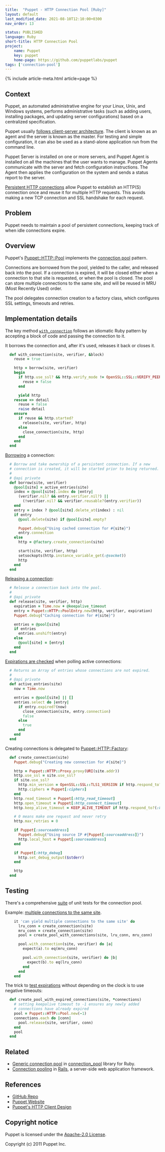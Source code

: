 ```yaml
---
title:  "Puppet - HTTP Connection Pool [Ruby]"
layout: default
last_modified_date: 2021-08-10T12:10:00+0300
nav_order: 13

status: PUBLISHED
language: Ruby
short-title: HTTP Connection Pool
project:
    name: Puppet
    key: puppet
    home-page: https://github.com/puppetlabs/puppet
tags: ['connection-pool']
---
```


{% include article-meta.html article=page %}

## Context

Puppet, an automated administrative engine for your Linux, Unix, and Windows systems, performs administrative tasks (such as adding users, installing packages, and updating server configurations) based on a centralized specification.

Puppet usually [follows client-server architecture](https://en.wikipedia.org/wiki/Puppet_(software)#Architecture). The client is known as an agent and the server is known as the master. For testing and simple configuration, it can also be used as a stand-alone application run from the command line.

Puppet Server is installed on one or more servers, and Puppet Agent is installed on all the machines that the user wants to manage. Puppet Agents communicate with the server and fetch configuration instructions. The Agent then applies the configuration on the system and sends a status report to the server.

[Persistent HTTP connections](https://en.wikipedia.org/wiki/HTTP_persistent_connection) allow Puppet to establish an HTTP(S) connection once and reuse it for multiple HTTP requests. This avoids making a new TCP connection and SSL handshake for each request.

## Problem

Puppet needs to maintain a pool of persistent connections, keeping track of when idle connections expire.

## Overview

Puppet's [Puppet::HTTP::Pool](https://github.com/puppetlabs/puppet/blob/8ed2564a3b0978ce0880af904df56d79637c15e8/lib/puppet/http/pool.rb) implements the [connection pool](https://en.wikipedia.org/wiki/Pool_(computer_science)) pattern.

Connections are borrowed from the pool, yielded to the caller, and released back into the pool. If a connection is expired, it will be closed either when a connection to that site is requested, or when the pool is closed. The pool can store multiple connections to the same site, and will be reused in MRU (Most Recently Used) order.

The pool delegates connection creation to a factory class, which configures SSL settings, timeouts and retries.

## Implementation details

The key method [`with_connection`](https://github.com/puppetlabs/puppet/blob/8ed2564a3b0978ce0880af904df56d79637c15e8/lib/puppet/http/pool.rb#L19-L39) follows an idiomatic Ruby pattern by accepting a block of code and passing the connection to it.

It borrows the connection and, after it's used, releases it back or closes it.

```ruby
  def with_connection(site, verifier, &block)
    reuse = true

    http = borrow(site, verifier)
    begin
      if http.use_ssl? && http.verify_mode != OpenSSL::SSL::VERIFY_PEER
        reuse = false
      end

      yield http
    rescue => detail
      reuse = false
      raise detail
    ensure
      if reuse && http.started?
        release(site, verifier, http)
      else
        close_connection(site, http)
      end
    end
  end
```

[Borrowing](https://github.com/puppetlabs/puppet/blob/8ed2564a3b0978ce0880af904df56d79637c15e8/lib/puppet/http/pool.rb#L88-L111) a connection:

```ruby
  # Borrow and take ownership of a persistent connection. If a new
  # connection is created, it will be started prior to being returned.
  #
  # @api private
  def borrow(site, verifier)
    @pool[site] = active_entries(site)
    index = @pool[site].index do |entry|
      (verifier.nil? && entry.verifier.nil?) ||
        (!verifier.nil? && verifier.reusable?(entry.verifier))
    end
    entry = index ? @pool[site].delete_at(index) : nil
    if entry
      @pool.delete(site) if @pool[site].empty?

      Puppet.debug("Using cached connection for #{site}")
      entry.connection
    else
      http = @factory.create_connection(site)

      start(site, verifier, http)
      setsockopts(http.instance_variable_get(:@socket))
      http
    end
  end
```

[Releasing a connection](https://github.com/puppetlabs/puppet/blob/8ed2564a3b0978ce0880af904df56d79637c15e8/lib/puppet/http/pool.rb#L123-L137):

```ruby
  # Release a connection back into the pool.
  #
  # @api private
  def release(site, verifier, http)
    expiration = Time.now + @keepalive_timeout
    entry = Puppet::HTTP::PoolEntry.new(http, verifier, expiration)
    Puppet.debug("Caching connection for #{site}")

    entries = @pool[site]
    if entries
      entries.unshift(entry)
    else
      @pool[site] = [entry]
    end
  end
```

[Expirations are checked](https://github.com/puppetlabs/puppet/blob/8ed2564a3b0978ce0880af904df56d79637c15e8/lib/puppet/http/pool.rb#L139-L154) when polling active connections:

```ruby
  # Returns an Array of entries whose connections are not expired.
  #
  # @api private
  def active_entries(site)
    now = Time.now

    entries = @pool[site] || []
    entries.select do |entry|
      if entry.expired?(now)
        close_connection(site, entry.connection)
        false
      else
        true
      end
    end
  end
```

Creating connections is delegated to [Puppet::HTTP::Factory](https://github.com/puppetlabs/puppet/blob/8ed2564a3b0978ce0880af904df56d79637c15e8/lib/puppet/http/factory.rb#L11):

```ruby
  def create_connection(site)
    Puppet.debug("Creating new connection for #{site}")

    http = Puppet::HTTP::Proxy.proxy(URI(site.addr))
    http.use_ssl = site.use_ssl?
    if site.use_ssl?
      http.min_version = OpenSSL::SSL::TLS1_VERSION if http.respond_to?(:min_version)
      http.ciphers = Puppet[:ciphers]
    end
    http.read_timeout = Puppet[:http_read_timeout]
    http.open_timeout = Puppet[:http_connect_timeout]
    http.keep_alive_timeout = KEEP_ALIVE_TIMEOUT if http.respond_to?(:keep_alive_timeout=)

    # 0 means make one request and never retry
    http.max_retries = 0

    if Puppet[:sourceaddress]
      Puppet.debug("Using source IP #{Puppet[:sourceaddress]}")
      http.local_host = Puppet[:sourceaddress]
    end

    if Puppet[:http_debug]
      http.set_debug_output($stderr)
    end

    http
  end
```

## Testing

There's a comprehensive [suite](https://github.com/puppetlabs/puppet/blob/8ed2564a3b0978ce0880af904df56d79637c15e8/spec/unit/http/pool_spec.rb) of unit tests for the connection pool.

Example: [multiple connections to the same site](https://github.com/puppetlabs/puppet/blob/8ed2564a3b0978ce0880af904df56d79637c15e8/spec/unit/http/pool_spec.rb#L83-L95).

```ruby
    it 'can yield multiple connections to the same site' do
      lru_conn = create_connection(site)
      mru_conn = create_connection(site)
      pool = create_pool_with_connections(site, lru_conn, mru_conn)

      pool.with_connection(site, verifier) do |a|
        expect(a).to eq(mru_conn)

        pool.with_connection(site, verifier) do |b|
          expect(b).to eq(lru_conn)
        end
      end
    end
```

The trick to [test expirations](https://github.com/puppetlabs/puppet/blob/8ed2564a3b0978ce0880af904df56d79637c15e8/spec/unit/http/pool_spec.rb#L83-L95) without depending on the clock is to use negative timeouts:

```ruby
  def create_pool_with_expired_connections(site, *connections)
    # setting keepalive timeout to -1 ensures any newly added
    # connections have already expired
    pool = Puppet::HTTP::Pool.new(-1)
    connections.each do |conn|
      pool.release(site, verifier, conn)
    end
    pool
  end
```

## Related

* [Generic connection pool](https://github.com/mperham/connection_pool/blob/c5aef742642def23664c4d9c15d12f0786347fb8/lib/connection_pool.rb) in [connection_pool](https://github.com/mperham/connection_pool) library for Ruby.
* [Connection pooling](https://github.com/rails/rails/blob/83217025a171593547d1268651b446d3533e2019/activerecord/lib/active_record/connection_adapters/abstract/connection_pool.rb) in [Rails](https://rubyonrails.org/), a server-side web application framework.

## References

* [GitHub Repo](https://github.com/puppetlabs/puppet)
* [Puppet Website](https://puppet.com/)
* [Puppet's HTTP Client Design](https://github.com/puppetlabs/puppet/blob/8ed2564a3b0978ce0880af904df56d79637c15e8/docs/http.md)

## Copyright notice

Puppet is licensed under the [Apache-2.0 License](https://github.com/puppetlabs/puppet/blob/main/LICENSE).

Copyright (c) 2011 Puppet Inc.
